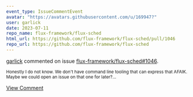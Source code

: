 ```yaml
---
event_type: IssueCommentEvent
avatar: "https://avatars.githubusercontent.com/u/169947?"
user: garlick
date: 2023-07-11
repo_name: flux-framework/flux-sched
html_url: https://github.com/flux-framework/flux-sched/pull/1046
repo_url: https://github.com/flux-framework/flux-sched
---
```


<a href='https://github.com/garlick' target='_blank'>garlick</a> commented on issue <a href='https://github.com/flux-framework/flux-sched/pull/1046' target='_blank'>flux-framework/flux-sched#1046</a>.

<small>Honestly I do not know.  We don't have command line tooling that can express that AFAIK.  Maybe we could open an issue on that one for later?...</small>

<a href='https://github.com/flux-framework/flux-sched/pull/1046' target='_blank'>View Comment</a>